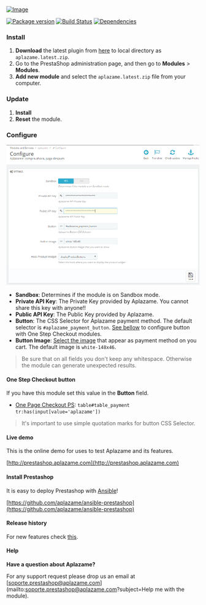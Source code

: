 [ ![Image](https://aplazame.com/static/img/banners/banner-728-white-prestashop.png "Aplazame") ](https://aplazame.com "Aplazame")

[![Package version](https://img.shields.io/packagist/v/aplazame/prestashop.svg)](https://packagist.org/packages/aplazame/prestashop) [![Build Status](http://drone.aplazame.com/api/badges/aplazame/prestashop/status.svg)](http://drone.aplazame.com/aplazame/prestashop) [![Dependencies](https://www.versioneye.com/php/aplazame:prestashop/badge.svg)](https://www.versioneye.com/php/aplazame:prestashop)

### Install

1. **Download** the latest plugin from [here](https://s3.eu-central-1.amazonaws.com/aplazame/modules/prestashop/aplazame.latest.zip) to local directory as `aplazame.latest.zip`.
2. Go to the PrestaShop administration page, and then go to **Modules** > **Modules**.
3. **Add new module** and select the `aplazame.latest.zip` file from your computer.

### Update

1. **Install**
2. **Reset** the module.

### Configure

![config](docs/config.png)

* **Sandbox**: Determines if the module is on Sandbox mode.
* **Private API Key**: The Private Key provided by Aplazame. You cannot share this key with anyone!!
* **Public API Key**: The Public Key provided by Aplazame.
* **Button**: The CSS Selector for Aplazame payment method. The default selector is `#aplazame_payment_button`. [See bellow](#one-step-checkout-button) to configure button with One Step Checkout modules.
* **Button Image**: [Select the image](http://docs.aplazame.com/#buttons) that appear as payment method on you cart. The default image is `white-148x46`.

> Be sure that on all fields you don't keep any whitespace. Otherwise the module can generate unexpected results.

#### One Step Checkout button

If you have this module set this value in the **Button** field.

* [One Page Checkout PS](http://www.presteamshop.com/modulos-prestashop/one-page-checkout-prestashop.html): `table#table_payment tr:has(input[value='aplazame'])`

> It's important to use simple quotation marks for button CSS Selector.


#### Live demo

This is the online demo for uses to test Aplazame and its features.

[http://prestashop.aplazame.com](http://prestashop.aplazame.com)


#### Install Prestashop

It is easy to deploy Prestashop with [Ansible](http://www.ansible.com/home)!

[https://github.com/aplazame/ansible-prestashop](https://github.com/aplazame/ansible-prestashop)


#### Release history

For new features check [this](HISTORY.md).


#### Help

**Have a question about Aplazame?**

For any support request please drop us an email at [soporte.prestashop@aplazame.com](mailto:soporte.prestashop@aplazame.com?subject=Help me with the module).
